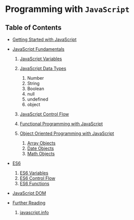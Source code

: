 # Programming with `JavaScript`

## Table of Contents
- [Getting Started with JavaScript](https://github.com/nyangweso-rodgers/JavaScript_Projects/tree/main/Getting-Started-with-JavaScript)

- [JavaScript Fundamentals](https://github.com/nyangweso-rodgers/JavaScript_Projects/tree/main/JavaScript_Fundamentals)
     1. [JavaScript Variables](https://github.com/nyangweso-rodgers/Programming-with-JavaScript/tree/main/JavaScript-Fundamentals/JavaScript-Variables)
     2. [JavaScript Data Types](https://github.com/nyangweso-rodgers/Programming-with-JavaScript/tree/main/JavaScript-Fundamentals/JavaScript-Data-Types)
        1. Number
        2. String
        3. Boolean
        4. null
        5. undefined
        6. object

     3. [JavaScript Control Flow]()
     4. [Functional Programming with JavaScript](https://github.com/nyangweso-rodgers/Programming-with-JavaScript/tree/main/JavaScript-Fundamentals/Functional-Programming-in-JS)
     5. [Object Oriented Programming with JavaScript](https://github.com/nyangweso-rodgers/Programming-with-JavaScript/tree/main/JavaScript-Fundamentals/OOP)
        1. [Array Objects](https://github.com/nyangweso-rodgers/Programming-with-JavaScript/tree/main/JavaScript-Fundamentals/OOP/Array-Objects)
        2. [Date Objects](https://github.com/nyangweso-rodgers/Programming-with-JavaScript/tree/main/JavaScript-Fundamentals/OOP/Date-Objects)
        3. [Math Objects](https://github.com/nyangweso-rodgers/Programming-with-JavaScript/tree/main/JavaScript-Fundamentals/OOP/Math-Objects)

- [ES6](https://github.com/nyangweso-rodgers/Programming-with-JavaScript/tree/main/ES6-Fundamentals)
   1. [ES6 Variables](https://github.com/nyangweso-rodgers/Programming-with-JavaScript/tree/main/ES6-Fundamentals/ES6-Variables)
   2. [ES6 Control Flow](https://github.com/nyangweso-rodgers/Programming-with-JavaScript/tree/main/ES6-Fundamentals/ES6-Control-Flow)
   3. [ES6 Functions](https://github.com/nyangweso-rodgers/Programming-with-JavaScript/tree/main/ES6-Fundamentals/ES6-Functions)

- [JavaScript DOM](https://github.com/nyangweso-rodgers/Programming-with-JavaScript/tree/main/JavaScript-DOM)


- [Further Reading]()
   1. [javascript.info](https://javascript.info/)